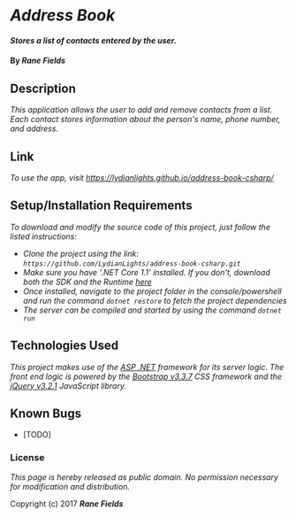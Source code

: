 # _Address Book_

#### _Stores a list of contacts entered by the user._

#### By _**Rane Fields**_

## Description

_This application allows the user to add and remove contacts from a list. Each contact stores information about the person's name, phone number, and address._

## Link

_To use the app, visit https://lydianlights.github.io/address-book-csharp/_

## Setup/Installation Requirements

_To download and modify the source code of this project, just follow the listed instructions:_

* _Clone the project using the link: `https://github.com/LydianLights/address-book-csharp.git`_
* _Make sure you have '.NET Core 1.1' installed. If you don't, download both the SDK and the Runtime [here](https://github.com/dotnet/core/blob/master/release-notes/download-archives/1.1.4-download.md)_
* _Once installed, navigate to the project folder in the console/powershell and run the command `dotnet restore` to fetch the project dependencies_
* _The server can be compiled and started by using the command `dotnet run`_

## Technologies Used

_This project makes use of the [ASP .NET](https://docs.microsoft.com/en-us/aspnet/core/) framework for its server logic. The front end logic is powered by the [Bootstrap v3.3.7](https://getbootstrap.com/docs/3.3/) CSS framework and the [jQuery v3.2.1](https://jquery.com/) JavaScript library._

## Known Bugs

* [TODO]

### License

*This page is hereby released as public domain. No permission necessary for modification and distribution.*

Copyright (c) 2017 **_Rane Fields_**
